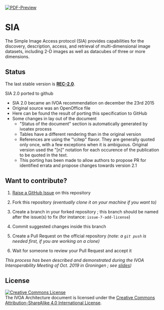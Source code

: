 [![PDF-Preview](https://img.shields.io/badge/Preview-PDF-blue)](../../releases/download/auto-pdf-preview/SIA-draft.pdf)
# SIA

The Simple Image Access protocol (SIA) provides capabilities for the discovery, description, 
access, and retrieval of multi-dimensional image datasets, including 2-D images as well as 
datacubes of three or more dimensions.  

## Status

The last stable version is
**[REC-2.0](https://ivoa.net/documents/SIA/20151223/)**.

SIA 2.0 ported to github

* SIA 2.0 became an IVOA recommendation on december the 23rd 2015
* Original source was an OpenOffice file 
* Here can be found the result of porting this specification to GitHub
* Some changes in lay out of the document
    * "Status of the document" section is automatically generated by ivoatex process
    * Tables have a different rendering than in the original version
    * References are using the "\citep" flavor. They are generally quoted only once, with a few exceptions when it is ambiguous. Original version used the "[n]" notation for each occurence of the publication to be quoted in the text.
    * This porting has been made to allow authors to propose PR for identified errata and propose changes towards version 2.1



## Want to contribute?

1. [Raise a GitHub Issue](https://github.com/ivoa-std/SIA/issues/new) on this
   repository

2. Fork this repository _(eventually clone it on your machine if you want to)_

3. Create a branch in your forked repository ; this branch should be named after the issue(s) to fix (for instance: `issue-7-add-license`)

4. Commit suggested changes inside this branch

5. Create a Pull Request on the official repository _(note: a `git push` is needed first, if you are working on a clone)_

6. Wait for someone to review your Pull Request and accept it

_This process has been described and demonstrated during the IVOA Interoperability Meeting of Oct. 2019 in Groningen ; see [slides](https://wiki.ivoa.net/internal/IVOA/InterOpOct2019GitHub/IVOA_Github.pdf))_

## License

<a rel="license" href="http://creativecommons.org/licenses/by-sa/4.0/">
<img alt="Creative Commons License" style="border-width:0" src="https://i.creativecommons.org/l/by-sa/4.0/88x31.png" /></a>
<br />The IVOA Architecture document is licensed under the
<a rel="license" href="http://creativecommons.org/licenses/by-sa/4.0/">
Creative Commons Attribution-ShareAlike 4.0 International License</a>.

